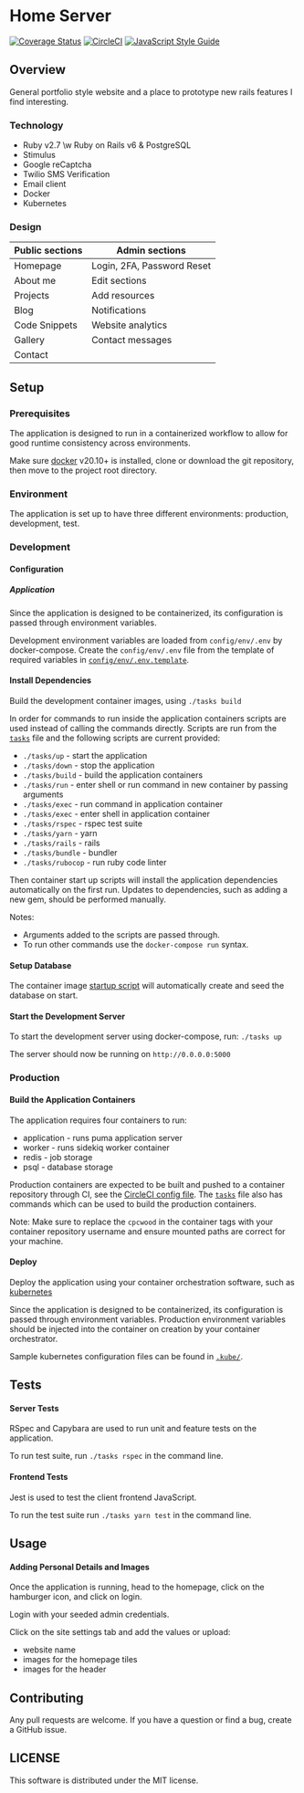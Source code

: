 # Home Server

[![Coverage Status](https://img.shields.io/coveralls/github/cpcwood/home-server?style=flat-square&color=sucess)](https://coveralls.io/github/cpcwood/home-server?branch=master) [![CircleCI](https://img.shields.io/circleci/build/gh/cpcwood/home-server?style=flat-square&color=sucess)](https://app.circleci.com/pipelines/github/cpcwood/home-server) [![JavaScript Style Guide](https://img.shields.io/badge/JS_code_style-standard-informational.svg?style=flat-square)](https://standardjs.com)

## Overview

General portfolio style website and a place to prototype new rails features I find interesting.

### Technology

- Ruby v2.7 \w Ruby on Rails v6 & PostgreSQL
- Stimulus
- Google reCaptcha
- Twilio SMS Verification
- Email client
- Docker
- Kubernetes

### Design

| Public sections | Admin sections              |
|-                |-                            |
| Homepage        | Login, 2FA, Password Reset  |
| About me        | Edit sections               |
| Projects        | Add resources               |
| Blog            | Notifications               |
| Code Snippets   | Website analytics           |
| Gallery         | Contact messages            |
| Contact         |                             |



## Setup

### Prerequisites

The application is designed to run in a containerized workflow to allow for good runtime consistency across environments. 

Make sure [docker](https://www.docker.com/) v20.10+ is installed, clone or download the git repository, then move to the project root directory.

### Environment

The application is set up to have three different environments: production, development, test.

### Development

#### Configuration


##### Application

Since the application is designed to be containerized, its configuration is passed through environment variables. 

Development environment variables are loaded from ```config/env/.env``` by docker-compose. Create the ```config/env/.env``` file from the template of required variables in [```config/env/.env.template```](/config/env/.env.template).

#### Install Dependencies

Build the development container images, using ```./tasks build```

In order for commands to run inside the application containers scripts are used instead of calling the commands directly. Scripts are run from the [`tasks`](./tasks) file and the following scripts are current provided:
- ```./tasks/up``` - start the application
- ```./tasks/down``` - stop the application
- ```./tasks/build``` - build the application containers
- ```./tasks/run``` - enter shell or run command in new container by passing arguments
- ```./tasks/exec``` - run command in application container
- ```./tasks/exec``` - enter shell in application container
- ```./tasks/rspec``` - rspec test suite
- ```./tasks/yarn``` - yarn
- ```./tasks/rails``` - rails
- ```./tasks/bundle``` - bundler
- ```./tasks/rubocop``` - run ruby code linter

Then container start up scripts will install the application dependencies automatically on the first run. Updates to dependencies, such as adding a new gem, should be performed manually.

Notes:
- Arguments added to the scripts are passed through.
- To run other commands use the ```docker-compose run``` syntax.

#### Setup Database

The container image [startup script](./.docker/scripts/startup-worker-dev) will automatically create and seed the database on start.

#### Start the Development Server

To start the development server using docker-compose, run: ```./tasks up```

The server should now be running on ```http://0.0.0.0:5000```

### Production
#### Build the Application Containers

The application requires four containers to run:
- application - runs puma application server
- worker - runs sidekiq worker container
- redis - job storage
- psql - database storage

Production containers are expected to be built and pushed to a container repository through CI, see the [CircleCI config file](./.circleci/config.yml). The [`tasks`](./tasks) file also has commands which can be used to build the production containers. 

Note: Make sure to replace the ```cpcwood``` in the container tags with your container repository username and ensure mounted paths are correct for your machine.

#### Deploy

Deploy the application using your container orchestration software, such as [kubernetes](https://kubernetes.io/)

Since the application is designed to be containerized, its configuration is passed through environment variables. Production environment variables should be injected into the container on creation by your container orchestrator.

Sample kubernetes configuration files can be found in [```.kube/```](.kube/).


## Tests

#### Server Tests

RSpec and Capybara are used to run unit and feature tests on the application. 

To run test suite, run ```./tasks rspec``` in the command line.

#### Frontend Tests

Jest is used to test the client frontend JavaScript.

To run the test suite run ```./tasks yarn test``` in the command line.


## Usage

#### Adding Personal Details and Images

Once the application is running, head to the homepage, click on the hamburger icon, and click on login.

Login with your seeded admin credentials.

Click on the site settings tab and add the values or upload:
- website name
- images for the homepage tiles 
- images for the header


## Contributing

Any pull requests are welcome. If you have a question or find a bug, create a GitHub issue.


## LICENSE

This software is distributed under the MIT license.
